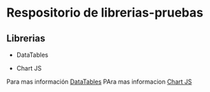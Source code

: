# Respositorio de librerias-pruebas

## Librerias 

- DataTables 

- Chart JS

Para mas información [DataTables](https://datatables.net/)
PAra mas informacion [Chart JS](https://www.chartjs.org/)